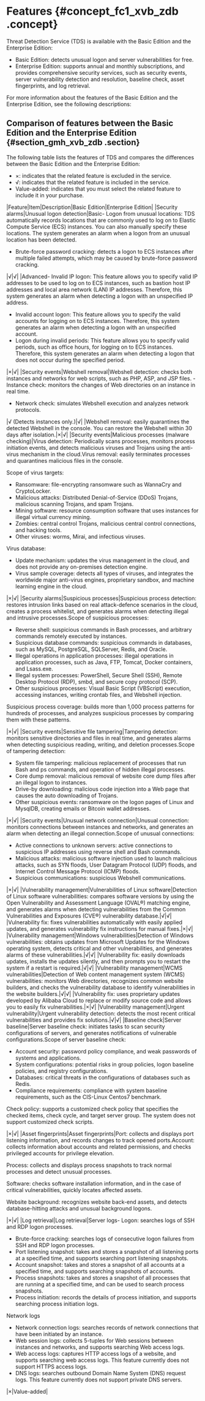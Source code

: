 # Features {#concept_fc1_xvb_zdb .concept}

Threat Detection Service \(TDS\) is available with the Basic Edition and the Enterprise Edition:

-   Basic Edition: detects unusual logon and server vulnerabilities for free.
-   Enterprise Edition: supports annual and monthly subscriptions, and provides comprehensive security services, such as security events, server vulnerability detection and resolution, baseline check, asset fingerprints, and log retrieval.

For more information about the features of the Basic Edition and the Enterprise Edition, see the following descriptions:

## Comparison of features between the Basic Edition and the Enterprise Edition {#section_gmh_xvb_zdb .section}

The following table lists the features of TDS and compares the differences between the Basic Edition and the Enterprise Edition:

-   ×: indicates that the related feature is excluded in the service.
-   √: indicates that the related feature is included in the service.
-   Value-added: indicates that you must select the related feature to include it in your purchase.

|Feature|Item|Description|Basic Edition|Enterprise Edition|
|Security alarms|Unusual logon detection|Basic-   Logon from unusual locations: TDS automatically records locations that are commonly used to log on to Elastic Compute Service \(ECS\) instances. You can also manually specify these locations. The system generates an alarm when a logon from an unusual location has been detected.
-   Brute-force password cracking: detects a logon to ECS instances after multiple failed attempts, which may be caused by brute-force password cracking.

|√|√|
|Advanced-   Invalid IP logon: This feature allows you to specify valid IP addresses to be used to log on to ECS instances, such as bastion host IP addresses and local area network \(LAN\) IP addresses. Therefore, this system generates an alarm when detecting a logon with an unspecified IP address.
-   Invalid account logon: This feature allows you to specify the valid accounts for logging on to ECS instances. Therefore, this system generates an alarm when detecting a logon with an unspecified account.
-   Logon during invalid periods: This feature allows you to specify valid periods, such as office hours, for logging on to ECS instances. Therefore, this system generates an alarm when detecting a logon that does not occur during the specified period.

|×|√|
|Security events|Webshell removal|Webshell detection: checks both instances and networks for web scripts, such as PHP, ASP, and JSP files. -   Instance check: monitors the changes of Web directories on an instance in real time.
-   Network check: simulates Webshell execution and analyzes network protocols. 

|√ \(Detects instances only.\)|√|
|Webshell removal: easily quarantines the detected Webshell in the console. You can restore the Webshell within 30 days after isolation.|×|√|
|Security events|Malicious processes \(malware checking\)|Virus detection: Periodically scans processes, monitors process initiation events, and detects malicious viruses and Trojans using the anti-virus mechanism in the cloud.Virus removal: easily terminates processes and quarantines malicious files in the console.

Scope of virus targets:

-   Ransomware: file-encrypting ransomware such as WannaCry and CryptoLocker.
-   Malicious attacks: Distributed Denial-of-Service \(DDoS\) Trojans, malicious scanning Trojans, and spam Trojans.
-   Mining software: resource consumption software that uses instances for illegal virtual currency mining.
-   Zombies: central control Trojans, malicious central control connections, and hacking tools.
-   Other viruses: worms, Mirai, and infectious viruses.

Virus database:

-   Update mechanism: updates the virus management in the cloud, and does not provide any on-premises detection engine.
-   Virus sample coverage: detects all types of viruses, and integrates the worldwide major anti-virus engines, proprietary sandbox, and machine learning engine in the cloud.

|×|√|
|Security alarms|Suspicious processes|Suspicious process detection: restores intrusion links based on real attack-defence scenarios in the cloud, creates a process whitelist, and generates alarms when detecting illegal and intrusive processes.Scope of suspicious processes:

-   Reverse shell: suspicious commands in Bash processes, and arbitrary commands remotely executed by instances.
-   Suspicious database commands: suspicious commands in databases, such as MySQL, PostgreSQL, SQLServer, Redis, and Oracle.
-   Illegal operations in application processes: illegal operations in application processes, such as Java, FTP, Tomcat, Docker containers, and Lsass.exe.
-   Illegal system processes: PowerShell, Secure Shell \(SSH\), Remote Desktop Protocol \(RDP\), smbd, and secure copy protocol \(SCP\).
-   Other suspicious processes: Visual Basic Script \(VBScript\) execution, accessing instances, writing crontab files, and Webshell injection.

Suspicious process coverage: builds more than 1,000 process patterns for hundreds of processes, and analyzes suspicious processes by comparing them with these patterns.

|×|√|
|Security events|Sensitive file tampering|Tampering detection: monitors sensitive directories and files in real time, and generates alarms when detecting suspicious reading, writing, and deletion processes.Scope of tampering detection:

-   System file tampering: malicious replacement of processes that run Bash and ps commands, and operation of hidden illegal processes.
-   Core dump removal: malicious removal of website core dump files after an illegal logon to instances.
-   Drive-by downloading: malicious code injection into a Web page that causes the auto downloading of Trojans.
-   Other suspicious events: ransomware on the logon pages of Linux and MysqlDB, creating emails or Bitcoin wallet addresses.

|×|√|
|Security events|Unusual network connection|Unusual connection: monitors connections between instances and networks, and generates an alarm when detecting an illegal connection.Scope of unusual connections: 

-   Active connections to unknown servers: active connections to suspicious IP addresses using reverse shell and Bash commands.
-   Malicious attacks: malicious software injection used to launch malicious attacks, such as SYN floods, User Datagram Protocol \(UDP\) floods, and Internet Control Message Protocol \(ICMP\) floods.
-   Suspicious communications: suspicious Webshell communications.

|×|√|
|Vulnerability management|Vulnerabilities of Linux software|Detection of Linux software vulnerabilities: compares software versions by using the Open Vulnerability and Assessment Language \(OVAL®\) matching engine, and generates alarms when detecting vulnerabilities from the Common Vulnerabilities and Exposures \(CVE®\) vulnerability database.|√|√|
|Vulnerability fix: fixes vulnerabilities automatically with easily applied updates, and generates vulnerability fix instructions for manual fixes.|×|√|
|Vulnerability management|Windows vulnerabilities|Detection of Windows vulnerabilities: obtains updates from Microsoft Updates for the Windows operating system, detects critical and other vulnerabilities, and generates alarms of these vulnerabilities.|√|√|
|Vulnerability fix: easily downloads updates, installs the updates silently, and then prompts you to restart the system if a restart is required.|√|√|
|Vulnerability management|WCMS vulnerabilities|Detection of Web content management system \(WCMS\) vulnerabilities: monitors Web directories, recognizes common website builders, and checks the vulnerability database to identify vulnerabilities in the website builders.|√|√|
|Vulnerability fix: uses proprietary updates developed by Alibaba Cloud to replace or modify source code and allows you to easily fix vulnerabilities.|×|√|
|Vulnerability management|Urgent vulnerability|Urgent vulnerability detection: detects the most recent critical vulnerabilities and provides fix solutions.|√|√|
|Baseline check|Server baseline|Server baseline check: initiates tasks to scan security configurations of servers, and generates notifications of vulnerable configurations.Scope of server baseline check:

-   Account security: password policy compliance, and weak passwords of systems and applications.
-   System configurations: potential risks in group policies, logon baseline policies, and registry configurations.
-   Databases: critical threats in the configurations of databases such as Redis.
-   Compliance requirements: compliance with system baseline requirements, such as the CIS-Linux Centos7 benchmark.

Check policy: supports a customized check policy that specifies the checked items, check cycle, and target server group. The system does not support customized check scripts.

|×|√|
|Asset fingerprints|Asset fingerprints|Port: collects and displays port listening information, and records changes to track opened ports.Account: collects information about accounts and related permissions, and checks privileged accounts for privilege elevation. 

Process: collects and displays process snapshots to track normal processes and detect unusual processes.

Software: checks software installation information, and in the case of critical vulnerabilities, quickly locates affected assets.

Website background: recognizes website back-end assets, and detects database-hitting attacks and unusual background logons. 

|×|√|
|Log retrieval|Log retrieval|Server logs-   Logon: searches logs of SSH and RDP logon processes.
-   Brute-force cracking: searches logs of consecutive logon failures from SSH and RDP logon processes. 
-   Port listening snapshot: takes and stores a snapshot of all listening ports at a specified time, and supports searching port listening snapshots.
-   Account snapshot: takes and stores a snapshot of all accounts at a specified time, and supports searching snapshots of accounts.
-   Process snapshots: takes and stores a snapshot of all processes that are running at a specified time, and can be used to search process snapshots.
-   Process initiation: records the details of process initiation, and supports searching process initiation logs.

Network logs

-   Network connection logs: searches records of network connections that have been initiated by an instance.
-   Web session logs: collects 5-tuples for Web sessions between instances and networks, and supports searching Web access logs.
-   Web access logs: captures HTTP access logs of a website, and supports searching web access logs. This feature currently does not support HTTPS access logs. 
-   DNS logs: searches outbound Domain Name System \(DNS\) request logs. This feature currently does not support private DNS servers. 

|×|Value-added|

